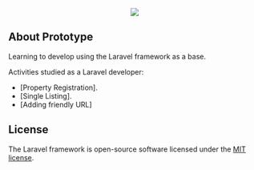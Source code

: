 <p align="center"><img src="https://laravel.com/assets/img/components/logo-laravel.svg"></p>

## About Prototype

Learning to develop using the Laravel framework as a base.

Activities studied as a Laravel developer:

- [Property Registration].
- [Single Listing].
- [Adding friendly URL]


## License

The Laravel framework is open-source software licensed under the [MIT license](https://opensource.org/licenses/MIT).
